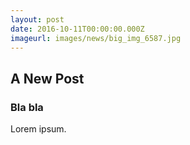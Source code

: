 ```yaml
---
layout: post
date: 2016-10-11T00:00:00.000Z
imageurl: images/news/big_img_6587.jpg
---
```


## A New Post
### Bla bla

Lorem ipsum.
